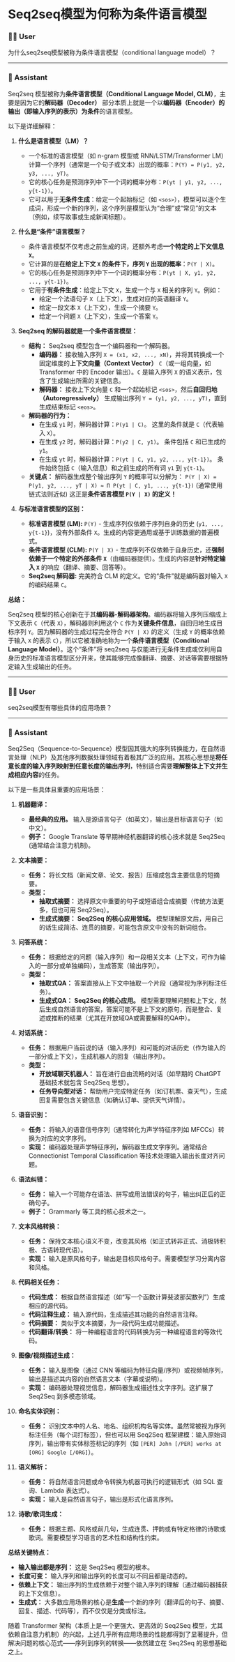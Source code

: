 # Seq2seq模型为何称为条件语言模型

### 🧑‍💻 User

为什么seq2seq模型被称为条件语言模型（conditional language model）？

---

### 🤖 Assistant

Seq2seq 模型被称为**条件语言模型（Conditional Language Model, CLM）**，主要是因为它的**解码器（Decoder）** 部分本质上就是一个以**编码器（Encoder）的输出（即输入序列的表示）为条件**的语言模型。

以下是详细解释：

1.  **什么是语言模型（LM）？**
    *   一个标准的语言模型（如 n-gram 模型或 RNN/LSTM/Transformer LM）计算一个序列（通常是一个句子或文本）出现的概率：`P(Y) = P(y1, y2, y3, ..., yT)`。
    *   它的核心任务是预测序列中下一个词的概率分布：`P(yt | y1, y2, ..., y{t-1})`。
    *   它可以用于**无条件生成**：给定一个起始标记（如 `<sos>`），模型可以逐个生成词，形成一个新的序列，这个序列是模型认为“合理”或“常见”的文本（例如，续写故事或生成新闻标题）。

2.  **什么是“条件”语言模型？**
    *   条件语言模型不仅考虑之前生成的词，还额外考虑**一个特定的上下文信息 `X`**。
    *   它计算的是**在给定上下文 `X` 的条件下，序列 `Y` 出现的概率**：`P(Y | X)`。
    *   它的核心任务是预测序列中下一个词的概率分布：`P(yt | X, y1, y2, ..., y{t-1})`。
    *   它用于**有条件生成**：给定上下文 `X`，生成一个与 `X` 相关的序列 `Y`。例如：
        *   给定一个法语句子 `X`（上下文），生成对应的英语翻译 `Y`。
        *   给定一段文本 `X`（上下文），生成一个摘要 `Y`。
        *   给定一个问题 `X`（上下文），生成一个答案 `Y`。

3.  **Seq2seq 的解码器就是一个条件语言模型：**
    *   **结构：** Seq2seq 模型包含一个编码器和一个解码器。
        *   **编码器：** 接收输入序列 `X = (x1, x2, ..., xN)`，并将其转换成一个固定维度的**上下文向量（Context Vector）** `C`（或一组向量，如 Transformer 中的 Encoder 输出）。`C` 是输入序列 `X` 的语义表示，包含了生成输出所需的关键信息。
        *   **解码器：** 接收上下文向量 `C` 和一个起始标记 `<sos>`，然后**自回归地（Autoregressively）** 生成输出序列 `Y = (y1, y2, ..., yT)`，直到生成结束标记 `<eos>`。
    *   **解码器的行为：**
        *   在生成 `y1` 时，解码器计算：`P(y1 | C)`。 这里的条件就是 `C`（代表输入 `X`）。
        *   在生成 `y2` 时，解码器计算：`P(y2 | C, y1)`。 条件包括 `C` 和已生成的 `y1`。
        *   在生成 `yt` 时，解码器计算：`P(yt | C, y1, y2, ..., y{t-1})`。 条件始终包括 `C`（输入信息）和之前生成的所有词 `y1` 到 `y{t-1}`。
    *   **关键点：** 解码器生成整个输出序列 `Y` 的概率可以分解为：
        `P(Y | X) = P(y1, y2, ..., yT | X) ≈ Π P(yt | C, y1, ..., y{t-1})` (通常使用链式法则近似)
        这正是**条件语言模型 `P(Y | X)` 的定义！**

4.  **与标准语言模型的区别：**
    *   **标准语言模型 (LM):** `P(Y)` - 生成序列仅依赖于序列自身的历史 (`y1, ..., y{t-1}`)，没有外部条件 `X`。生成的内容更通用或基于训练数据的普遍模式。
    *   **条件语言模型 (CLM):** `P(Y | X)` - 生成序列不仅依赖于自身历史，还**强制依赖于一个特定的外部条件 `X`**（由编码器提供）。生成的内容是**针对特定输入 `X`** 的响应（翻译、摘要、回答等）。
    *   **Seq2seq 解码器:** 完美符合 CLM 的定义。它的“条件”就是编码器对输入 `X` 的编码结果 `C`。

**总结：**

Seq2seq 模型的核心创新在于其**编码器-解码器架构**。编码器将输入序列压缩成上下文表示 `C`（代表 `X`），解码器则利用这个 `C` 作为**关键条件信息**，自回归地生成目标序列 `Y`。因为解码器的生成过程完全符合 `P(Y | X)` 的定义（生成 `Y` 的概率依赖于输入 `X` 的表示 `C`），所以它被准确地称为一个**条件语言模型（Conditional Language Model）**。这个“条件”将 seq2seq 与仅能进行无条件生成或仅利用自身历史的标准语言模型区分开来，使其能够完成像翻译、摘要、对话等需要根据特定输入生成输出的任务。

---

### 🧑‍💻 User

seq2seq模型有哪些具体的应用场景？

---

### 🤖 Assistant

Seq2Seq（Sequence-to-Sequence）模型因其强大的序列转换能力，在自然语言处理（NLP）及其他序列数据处理领域有着极其广泛的应用。其核心思想是**将任意长度的输入序列映射到任意长度的输出序列**，特别适合需要**理解整体上下文并生成相应内容**的任务。

以下是一些具体且重要的应用场景：

1.  **机器翻译：**
    *   **最经典的应用。** 输入是源语言句子（如英文），输出是目标语言句子（如中文）。
    *   **例子：** Google Translate 等早期神经机器翻译的核心技术就是 Seq2Seq (通常结合注意力机制)。

2.  **文本摘要：**
    *   **任务：** 将长文档（新闻文章、论文、报告）压缩成包含主要信息的短摘要。
    *   **类型：**
        *   **抽取式摘要：** 选择原文中重要的句子或短语组合成摘要（传统方法更多，但也可用 Seq2Seq）。
        *   **生成式摘要：** **Seq2Seq 的核心应用领域。** 模型理解原文后，用自己的话生成简洁、连贯的摘要，可能包含原文中没有的新词组合。

3.  **问答系统：**
    *   **任务：** 根据给定的问题（输入序列）和一段相关文本（上下文，可作为输入的一部分或单独编码），生成答案（输出序列）。
    *   **类型：**
        *   **抽取式QA：** 答案直接从上下文中抽取一个片段（通常视为序列标注任务）。
        *   **生成式QA：** **Seq2Seq 的核心应用。** 模型需要理解问题和上下文，然后生成自然语言的答案，答案可能不是上下文的原句，而是整合、复述或推断的结果（尤其在开放域QA或需要解释的QA中）。

4.  **对话系统：**
    *   **任务：** 根据用户当前说的话（输入序列）和可能的对话历史（作为输入的一部分或上下文），生成机器人的回复（输出序列）。
    *   **类型：**
        *   **开放域聊天机器人：** 旨在进行自由流畅的对话（如早期的 ChatGPT 基础技术就包含 Seq2Seq 思想）。
        *   **任务导向型对话：** 帮助用户完成特定任务（如订机票、查天气），生成回复需要包含关键信息（如确认订单、提供天气详情）。

5.  **语音识别：**
    *   **任务：** 将输入的语音信号序列（通常转化为声学特征序列如 MFCCs）转换为对应的文字序列。
    *   **实现：** 编码器处理声学特征序列，解码器生成文字序列。通常结合 Connectionist Temporal Classification 等技术处理输入输出长度对齐问题。

6.  **语法纠错：**
    *   **任务：** 输入一个可能存在语法、拼写或用法错误的句子，输出纠正后的正确句子。
    *   **例子：** Grammarly 等工具的核心技术之一。

7.  **文本风格转换：**
    *   **任务：** 保持文本核心语义不变，改变其风格（如正式转非正式、消极转积极、古语转现代语）。
    *   **实现：** 输入是原风格句子，输出是目标风格句子。需要模型学习分离内容和风格。

8.  **代码相关任务：**
    *   **代码生成：** 根据自然语言描述（如“写一个函数计算斐波那契数列”）生成相应的源代码。
    *   **代码注释生成：** 输入源代码，生成描述其功能的自然语言注释。
    *   **代码摘要：** 类似于文本摘要，为一段代码生成功能描述。
    *   **代码翻译/转换：** 将一种编程语言的代码转换为另一种编程语言的等效代码。

9.  **图像/视频描述生成：**
    *   **任务：** 输入是图像（通过 CNN 等编码为特征向量/序列）或视频帧序列，输出是描述其内容的自然语言文本（字幕或说明）。
    *   **实现：** 编码器处理视觉信息，解码器生成描述性文字序列。这扩展了 Seq2Seq 到多模态领域。

10. **命名实体识别：**
    *   **任务：** 识别文本中的人名、地名、组织机构名等实体。虽然常被视为序列标注任务（每个词打标签），但也可以用 Seq2Seq 框架建模：输入原始词序列，输出带有实体标签标记的序列（如 `[PER] John [/PER] works at [ORG] Google [/ORG]`）。

11. **语义解析：**
    *   **任务：** 将自然语言问题或命令转换为机器可执行的逻辑形式（如 SQL 查询、Lambda 表达式）。
    *   **实现：** 输入是自然语言句子，输出是形式化语言序列。

12. **诗歌/歌词生成：**
    *   **任务：** 根据主题、风格或前几句，生成连贯、押韵或有特定格律的诗歌或歌词。需要模型学习语言的艺术性和结构性约束。

**总结关键特点：**

*   **输入输出都是序列：** 这是 Seq2Seq 模型的根本。
*   **长度可变：** 输入序列和输出序列的长度可以不同且都是动态的。
*   **依赖上下文：** 输出序列的生成依赖于对整个输入序列的理解（通过编码器捕获的上下文信息）。
*   **生成式：** 大多数应用场景的核心是**生成**一个新的序列（翻译后的句子、摘要、回复、描述、代码等），而不仅仅是分类或标注。

随着 Transformer 架构（本质上是一个更强大、更高效的 Seq2Seq 模型，尤其依赖自注意力机制）的兴起，上述几乎所有应用场景的性能都得到了显著提升，但解决问题的核心范式——序列到序列的转换——依然建立在 Seq2Seq 的思想基础之上。